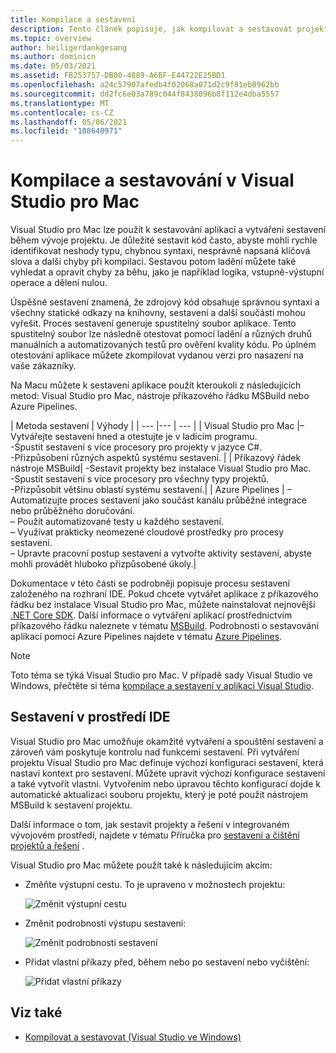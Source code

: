 ```yaml
---
title: Kompilace a sestavení
description: Tento článek popisuje, jak kompilovat a sestavovat projekty a řešení v Visual Studio pro Mac
ms.topic: overview
author: heiligerdankgesang
ms.author: dominicn
ms.date: 05/03/2021
ms.assetid: FB253757-DB00-4889-A6BF-E44722E25BD1
ms.openlocfilehash: a24c57907afedb4f02068a071d2c9f81eb8962bb
ms.sourcegitcommit: dd2fc6e03a789c044f8438096b8f112e4dba5557
ms.translationtype: MT
ms.contentlocale: cs-CZ
ms.lasthandoff: 05/06/2021
ms.locfileid: "108640971"
---
```

# <a name="compiling-and-building-in-visual-studio-for-mac"></a>Kompilace a sestavování v Visual Studio pro Mac

Visual Studio pro Mac lze použít k sestavování aplikací a vytváření sestavení během vývoje projektu. Je důležité sestavit kód často, abyste mohli rychle identifikovat neshody typu, chybnou syntaxi, nesprávně napsaná klíčová slova a další chyby při kompilaci. Sestavou potom ladění můžete také vyhledat a opravit chyby za běhu, jako je například logika, vstupně-výstupní operace a dělení nulou.

Úspěšné sestavení znamená, že zdrojový kód obsahuje správnou syntaxi a všechny statické odkazy na knihovny, sestavení a další součásti mohou vyřešit. Proces sestavení generuje spustitelný soubor aplikace. Tento spustitelný soubor lze následně otestovat pomocí ladění a různých druhů manuálních a automatizovaných testů pro ověření kvality kódu. Po úplném otestování aplikace můžete zkompilovat vydanou verzi pro nasazení na vaše zákazníky.

Na Macu můžete k sestavení aplikace použít kteroukoli z následujících metod: Visual Studio pro Mac, nástroje příkazového řádku MSBuild nebo Azure Pipelines.

| Metoda sestavení | Výhody |
| --- |--- | --- |
| Visual Studio pro Mac |– Vytvářejte sestavení hned a otestujte je v ladicím programu.<br />-Spustit sestavení s více procesory pro projekty v jazyce C#.<br />-Přizpůsobení různých aspektů systému sestavení. |
| Příkazový řádek nástroje MSBuild| -Sestavit projekty bez instalace Visual Studio pro Mac.<br />-Spustit sestavení s více procesory pro všechny typy projektů.<br />-Přizpůsobit většinu oblastí systému sestavení.|
| Azure Pipelines | – Automatizujte proces sestavení jako součást kanálu průběžné integrace nebo průběžného doručování.<br />– Použít automatizované testy u každého sestavení.<br />– Využívat prakticky neomezené cloudové prostředky pro procesy sestavení.<br />– Upravte pracovní postup sestavení a vytvořte aktivity sestavení, abyste mohli provádět hluboko přizpůsobené úkoly.|

Dokumentace v této části se podrobněji popisuje procesu sestavení založeného na rozhraní IDE. Pokud chcete vytvářet aplikace z příkazového řádku bez instalace Visual Studio pro Mac, můžete nainstalovat nejnovější [.NET Core SDK](https://dotnet.microsoft.com/download). Další informace o vytváření aplikací prostřednictvím příkazového řádku naleznete v tématu [MSBuild](/visualstudio/msbuild/msbuild). Podrobnosti o sestavování aplikací pomocí Azure Pipelines najdete v tématu [Azure Pipelines](/azure/devops/pipelines).


> [!NOTE]
> Toto téma se týká Visual Studio pro Mac. V případě sady Visual Studio ve Windows, přečtěte si téma [kompilace a sestavení v aplikaci Visual Studio](/visualstudio/ide/compiling-and-building-in-visual-studio).


## <a name="building-from-the-ide"></a>Sestavení v prostředí IDE

Visual Studio pro Mac umožňuje okamžité vytváření a spouštění sestavení a zároveň vám poskytuje kontrolu nad funkcemi sestavení. Při vytváření projektu Visual Studio pro Mac definuje výchozí konfiguraci sestavení, která nastaví kontext pro sestavení. Můžete upravit výchozí konfigurace sestavení a také vytvořit vlastní. Vytvořením nebo úpravou těchto konfigurací dojde k automatické aktualizaci souboru projektu, který je poté použit nástrojem MSBuild k sestavení projektu.

Další informace o tom, jak sestavit projekty a řešení v integrovaném vývojovém prostředí, najdete v tématu Příručka pro [sestavení a čištění projektů a řešení](building-and-cleaning-projects-and-solutions.md) .

Visual Studio pro Mac můžete použít také k následujícím akcím:

* Změňte výstupní cestu. To je upraveno v možnostech projektu:

    ![Změnit výstupní cestu](media/compiling-and-building-image4.png)

* Změnit podrobnosti výstupu sestavení:

    ![Změnit podrobnosti sestavení](media/compiling-and-building-image5.png)

* Přidat vlastní příkazy před, během nebo po sestavení nebo vyčištění:

    ![Přidat vlastní příkazy](media/compiling-and-building-image6.png)


## <a name="see-also"></a>Viz také

- [Kompilovat a sestavovat (Visual Studio ve Windows)](/visualstudio/ide/compiling-and-building-in-visual-studio)
